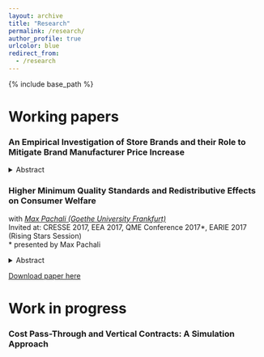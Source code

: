 ```yaml
---
layout: archive
title: "Research"
permalink: /research/
author_profile: true
urlcolor: blue
redirect_from:
  - /research
---
```


{% include base_path %}

Working papers
======

### An Empirical Investigation of Store Brands and their Role to Mitigate Brand Manufacturer Price Increase 

<details>
<summary>Abstract</summary>
This paper analyzes how retailers can benefit from store brands to
mitigate losses when brand manufacturers increase wholesale prices. An incidence of a substantial coordinated raise in brand manufacturers' wholesale prices disguised by a modest increase in input costs provides the necessary variation to answer this question.
It affects brand manufacturers' wholesale prices in a different way than those for store brand producers. As a consequence retailers' marginal costs of stocking national brands increase more than those of store brands. I study how retailers react to this asymmetric cost shock.
The estimates suggest that through altering their prices and margins retailers divert more demand towards store brands and indeed mitigate the resulting losses, albeit the extent varies across retailers. 
</details>



### Higher Minimum Quality Standards and Redistributive Effects on Consumer Welfare 
with [*Max Pachali (Goethe University Frankfurt)*](https://sites.google.com/site/mjpachali/)  
Invited at: CRESSE 2017, EEA 2017, QME Conference 2017\*, EARIE 2017 (Rising Stars Session)  
\* presented by Max Pachali

<details>
<summary>Abstract</summary>
This paper estimates an individual level demand model for animal welfare differentiated eggs with German household data. We evaluate the effect on consumer surplus of a higher minimum quality standard for eggs in terms of animal welfare. Our results show that, on average, households with higher income are willing to pay more for eggs that provide higher animal welfare. While poorer consumers are forced to buy a higher priced alternative or opt out of the market, prices for the remaining higher quality eggs typically fall after increasing the minimum quality standard. As a result consumer welfare is redistributed from low-income to high-income households. This provides evidence for a regressive impact of higher minimum quality standards. In counter-factual scenarios, we estimate the required cost reduction due to efficiency gains or, equivalently, a tailored subsidy in order to offset the regressive effect. As market power increases, the cost reduction must be higher. Finally, we examine hypothetical future scenarios by successively increasing the minimum quality standard until only the highest quality egg alternative remains on the market.
</details>

[Download paper here](http://kotsche.github.io/files/KotschedoffPachali2017.pdf)


Work in progress
======

### Cost Pass-Through and Vertical Contracts: A Simulation Approach

  
